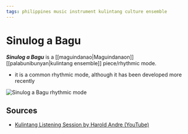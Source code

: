 ```yaml
---
tags: philippines music instrument kulintang culture ensemble
---
```


# Sinulog a Bagu

**_Sinulog a Bagu_** is a [[maguindanao|Maguindanaon]] [[palabunibunyan|kulintang ensemble]] piece/rhythmic mode.

- it is a common rhythmic mode, although it has been developed more recently

![Sinulog a Bagu rhythmic mode](../attachments/sinulog-a-bagu-rhythmic-mode.png)

## Sources

- [Kulintang Listening Session by Harold Andre (YouTube)](https://www.youtube.com/watch?v=7b7iDVjvxPs)

